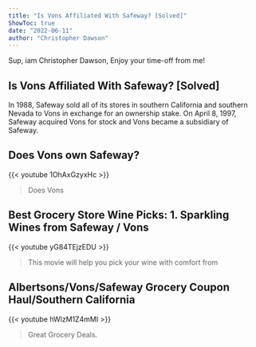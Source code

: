 ```yaml
---
title: "Is Vons Affiliated With Safeway? [Solved]"
ShowToc: true 
date: "2022-06-11"
author: "Christopher Dawson" 
---
```


Sup, iam Christopher Dawson, Enjoy your time-off from me!
## Is Vons Affiliated With Safeway? [Solved]
 In 1988, Safeway sold all of its stores in southern California and southern Nevada to Vons in exchange for an ownership stake. On April 8, 1997, Safeway acquired Vons for stock and Vons became a subsidiary of Safeway.

## Does Vons own Safeway?
{{< youtube 1OhAxGzyxHc >}}
>Does Vons

## Best Grocery Store Wine Picks: 1. Sparkling Wines from Safeway / Vons
{{< youtube yG84TEjzEDU >}}
>This movie will help you pick your wine with comfort from 

## Albertsons/Vons/Safeway Grocery Coupon Haul/Southern California
{{< youtube hWlzM1Z4mMI >}}
>Great Grocery Deals.

